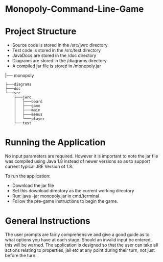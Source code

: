 # Monopoly-Command-Line-Game


# Project Structure

- Source code is stored in the /src/jwrc directory
- Test code is stored in the /src/test directory
- JavaDocs are stored in the /doc directory
- Diagrams are stored in the /diagrams directory
- A compiled jar file is stored in /monopoly.jar

|── monopoly

    ├───diagrams
    ├───doc
    └───src
        ├───jwrc
        │   ├───board
        │   ├───game
        │   ├───main
        │   ├───menus
        │   └───player
        └───test

# Running the Application

No input parameters are required. However it is important to note the jar file was compiled using Java 1.8
instead of newer versions so as to support current typical JRE Version of 1.8.

To run the application:

- Download the jar file
- Set this download directory as the current working directory
- Run: java -jar monopoly.jar in cmd/terminal
- Follow the pre-game instructions to begin the game.

# General Instructions

The user prompts are fairly comprehensive and give a good guide as to what options you have at each stage. Should an invalid input be entered,
this will be warned.
The application is designed so that the user can take all actions relating to properties, jail etc at any point during
their turn, not just before the turn.
